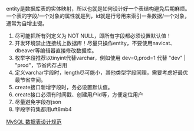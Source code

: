 entity是数据库表的实体映射，所以也就是如何设计好一个表结构避免后期麻烦。一个表的字段/一个对象的属性就是列，id就是行号用来索引一条数据/一个对象，通常为自增主键。

1. 尽可能把所有列定义为 NOT NULL，即所有字段都必须设置默认值！
2. 开发环境禁止连接线上数据库！尽量只操作entity，不要使用navicat、dbeaver等编辑器直接修改数据库。
3. 枚举字段推荐以tinyint代替varchar，例如使用 dev=0,prod=1 代替 "dev" | "prod"，节省内存占用
4. 定义varchar字段时，length尽可能小，其他类型字段同理，需要考虑好最优最节省空间。
5. create接口新增字段时，务必设置默认值。
6. create接口必须有时间戳、创建用户id等，方便定位用户
7. 尽量避免字段存json
8. 字段字符集都用uft8mb4

[MySQL 数据表设计规范](https://zhuanlan.zhihu.com/p/110543466)

